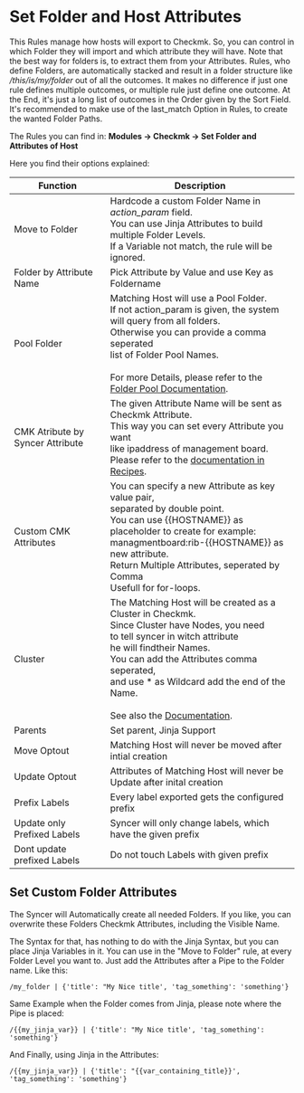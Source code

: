 # Set Folder and Host Attributes
This Rules manage how hosts will export to Checkmk. So, you can control in which Folder they will import and which attribute they will have. Note that the best way for folders is, to extract them from your Attributes.  Rules, who define Folders, are automatically stacked and result in a folder structure like _/this/is/my/folder_ out of all the outcomes.  It makes no difference if just one rule defines multiple outcomes, or multiple rule just define one outcome. At the End, it's just a long list of outcomes in the Order given by the Sort Field. It's recommended to make use of the last_match Option in Rules, to create the wanted Folder Paths. 

The Rules you can find in:
**Modules → Checkmk → Set Folder and Attributes of Host**

Here you find their options explained:


| Function                         | Description                                                                                                                                                                                                                                                                                                                    |
| -------------------------------- | ------------------------------------------------------------------------------------------------------------------------------------------------------------------------------------------------------------------------------------------------------------------------------------------------------------------------------ |
| Move to Folder                   | Hardcode a custom Folder Name in _action_param_ field. <br> You can use Jinja Attributes to build multiple Folder Levels.<br> If a Variable not match, the rule will be ignored.                                                                                                                                               |
| Folder by Attribute Name         | Pick Attribute by Value and use Key as Foldername                                                                                                                                                                                                                                                                              |
| Pool Folder                      | Matching Host will use a Pool Folder. <br>If not action_param is given, the system will query from all folders.<br>Otherwise you can provide a comma seperated <br>list of Folder Pool Names.<br><br>For more Details, please refer to the [Folder Pool Documentation](folder_pools.md).                                       |
| CMK Atribute by Syncer Attribute | The given Attribute Name will be sent as Checkmk Attribute.<br>This way you can set every Attribute you want<br>like ipaddress of management board.<br>Please refer to the [documentation in Recipes](cmk_attributes.md).                                                                                                      |
| Custom CMK Attributes            | You can specify a new Attribute as key value pair,<br>separated by double point. <br>You can use {{HOSTNAME}} as placeholder to create for example:<br>managmentboard:rib-{{HOSTNAME}} as new attribute. <br> Return Multiple Attributes, seperated by Comma<br> Usefull for for-loops.                                        |
| Cluster                          | The Matching Host will be created as a Cluster in Checkmk.<br>Since Cluster have Nodes, you need<br>to tell syncer in witch attribute <br>he will findtheir Names. <br>You can add the Attributes comma seperated, <br>and use * as Wildcard add the end of the Name. <br><br>See also the [Documentation](create_cluster.md). |
| Parents                          | Set parent, Jinja Support                                                                                                                                                                                                                                                                                                      |
| Move Optout                      | Matching Host will never be moved after intial creation                                                                                                                                                                                                                                                                        |
| Update Optout                    | Attributes of Matching Host will never be <br> Update after inital creation                                                                                                                                                                                                                                                    |
| Prefix Labels                    | Every label exported gets the configured prefix                                                                                                                                                                                                                                                                                |
| Update only Prefixed Labels      | Syncer will only change labels, which have the given prefix                                                                                                                                                                                                                                                                    |
| Dont update prefixed Labels      | Do not touch Labels with given prefix                                                                                                                                                                                                                                                                                          |


## Set Custom Folder Attributes
The Syncer will Automatically create all needed Folders. If you like, you can overwrite these Folders Checkmk Attributes, including the Visible Name.

The Syntax for that, has nothing to do with the Jinja Syntax, but you can place Jinja Variables in it. 
You can use in the "Move to Folder" rule, at every Folder Level you want to. Just add the Attributes after a Pipe to the Folder name. Like this:

```
/my_folder | {'title': "My Nice title', 'tag_something': 'something'}
```

Same Example when the Folder comes from Jinja, please note where the Pipe is placed:

```
/{{my_jinja_var}} | {'title': "My Nice title', 'tag_something': 'something'}
```

And Finally, using Jinja in the Attributes:

```
/{{my_jinja_var}} | {'title': "{{var_containing_title}}', 'tag_something': 'something'}
```